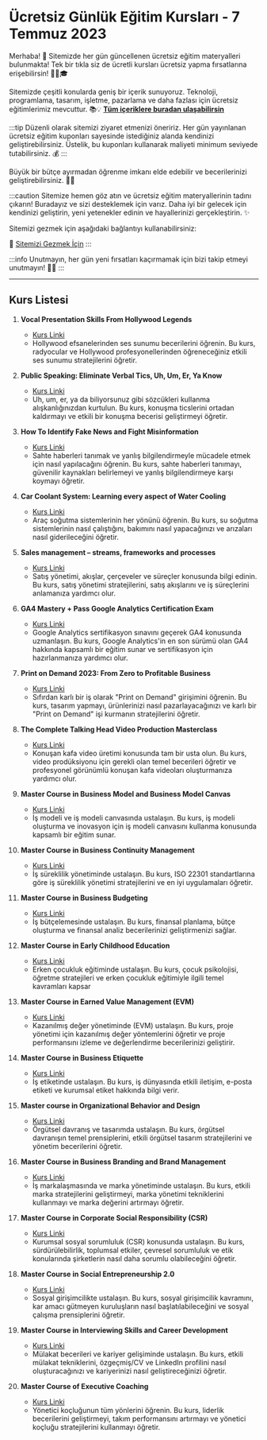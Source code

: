 # Ücretsiz Günlük Eğitim Kursları - 7 Temmuz 2023

Merhaba! 🌟 Sitemizde her gün güncellenen ücretsiz eğitim materyalleri bulunmakta! Tek bir tıkla siz de ücretli kursları ücretsiz yapma fırsatlarına erişebilirsin! 👨‍💻🎓

Sitemizde çeşitli konularda geniş bir içerik sunuyoruz. Teknoloji, programlama, tasarım, işletme, pazarlama ve daha fazlası için ücretsiz eğitimlerimiz mevcuttur. 📚💡 **[Tüm içeriklere buradan ulaşabilirsin](https://web3ogren.com/docs/category/bilgisayar-bilimleri)**

:::tip
Düzenli olarak sitemizi ziyaret etmenizi öneririz. Her gün yayınlanan ücretsiz eğitim kuponları sayesinde istediğiniz alanda kendinizi geliştirebilirsiniz. Üstelik, bu kuponları kullanarak maliyeti minimum seviyede tutabilirsiniz. 💰
:::

Büyük bir bütçe ayırmadan öğrenme imkanı elde edebilir ve becerilerinizi geliştirebilirsiniz. 🚀🌈

:::caution
Sitemize hemen göz atın ve ücretsiz eğitim materyallerinin tadını çıkarın! Buradayız ve sizi desteklemek için varız. Daha iyi bir gelecek için kendinizi geliştirin, yeni yetenekler edinin ve hayallerinizi gerçekleştirin. ✨

Sitemizi gezmek için aşağıdaki bağlantıyı kullanabilirsiniz:

🔗 [Sitemizi Gezmek İçin](https://web3ogren.com)
:::

:::info
Unutmayın, her gün yeni fırsatları kaçırmamak için bizi takip etmeyi unutmayın! 📅🔔
:::

--- 

## Kurs Listesi

1. **Vocal Presentation Skills From Hollywood Legends**
   - [Kurs Linki](https://www.udemy.com/course/vocal-presentation-skills-from-broadcasters-hollywood-legends/?couponCode=VPSFHLEXPJUL112023)
   - Hollywood efsanelerinden ses sunumu becerilerini öğrenin. Bu kurs, radyocular ve Hollywood profesyonellerinden öğreneceğiniz etkili ses sunumu stratejilerini öğretir.

2. **Public Speaking: Eliminate Verbal Tics, Uh, Um, Er, Ya Know**
   - [Kurs Linki](https://www.udemy.com/course/speech-therapy-eliminate-verbal-tics-uh-um-er-ya-know/?couponCode=861B79F2A1C232F40176)
   - Uh, um, er, ya da biliyorsunuz gibi sözcükleri kullanma alışkanlığınızdan kurtulun. Bu kurs, konuşma ticslerini ortadan kaldırmayı ve etkili bir konuşma becerisi geliştirmeyi öğretir.

3. **How To Identify Fake News and Fight Misinformation**
   - [Kurs Linki](https://www.udemy.com/course/how-to-identify-fake-news-and-fight-misinformation/?couponCode=JULY2023)
   - Sahte haberleri tanımak ve yanlış bilgilendirmeyle mücadele etmek için nasıl yapılacağını öğrenin. Bu kurs, sahte haberleri tanımayı, güvenilir kaynakları belirlemeyi ve yanlış bilgilendirmeye karşı koymayı öğretir.

4. **Car Coolant System: Learning every aspect of Water Cooling**
   - [Kurs Linki](https://www.udemy.com/course/car-coolant-system-learning-every-aspect-of-water-cooling/?couponCode=CAR_REPAIR_2023)
   - Araç soğutma sistemlerinin her yönünü öğrenin. Bu kurs, su soğutma sistemlerinin nasıl çalıştığını, bakımını nasıl yapacağınızı ve arızaları nasıl giderileceğini öğretir.

5. **Sales management – streams, frameworks and processes**
   - [Kurs Linki](https://www.udemy.com/course/sales-management-streams-frameworks-and-processes/?couponCode=07B7F57D4557CEC16397)
   - Satış yönetimi, akışlar, çerçeveler ve süreçler konusunda bilgi edinin. Bu kurs, satış yönetimi stratejilerini, satış akışlarını ve iş süreçlerini anlamanıza yardımcı olur.

6. **GA4 Mastery + Pass Google Analytics Certification Exam**
   - [Kurs Linki](https://www.udemy.com/course/google-analytics-certification-coursenvy/?couponCode=0FEEA424C5E35AAA1F91)
   - Google Analytics sertifikasyon sınavını geçerek GA4 konusunda uzmanlaşın. Bu kurs, Google Analytics'in en son sürümü olan GA4 hakkında kapsamlı bir eğitim sunar ve sertifikasyon için hazırlanmanıza yardımcı olur.

7. **Print on Demand 2023: From Zero to Profitable Business**
   - [Kurs Linki](https://www.udemy.com/course/print-on-demand-course/?couponCode=SUBHANALLAH0723)
   - Sıfırdan karlı bir iş olarak "Print on Demand" girişimini öğrenin. Bu kurs, tasarım yapmayı, ürünlerinizi nasıl pazarlayacağınızı ve karlı bir "Print on Demand" işi kurmanın stratejilerini öğretir.

8. **The Complete Talking Head Video Production Masterclass**
   - [Kurs Linki](https://www.udemy.com/course/the-complete-talking-head-video-production-masterclass/?couponCode=8FD58BDBE16038C31FF1)
   - Konuşan kafa video üretimi konusunda tam bir usta olun. Bu kurs, video prodüksiyonu için gerekli olan temel becerileri öğretir ve profesyonel görünümlü konuşan kafa videoları oluşturmanıza yardımcı olur.

9. **Master Course in Business Model and Business Model Canvas**
   - [Kurs Linki](https://www.udemy.com/course/business-model-business-model-canvas-business-growth-innovation/?couponCode=6E407BF6E4C540C92FC2)
   - İş modeli ve iş modeli canvasında ustalaşın. Bu kurs, iş modeli oluşturma ve inovasyon için iş modeli canvasını kullanma konusunda kapsamlı bir eğitim sunar.

10. **Master Course in Business Continuity Management**
    - [Kurs Linki](https://www.udemy.com/course/business-continuity-management-iso-22301-bcms-bcp/?couponCode=A1E6185B6EF6B8357DCC)
    - İş süreklilik yönetiminde ustalaşın. Bu kurs, ISO 22301 standartlarına göre iş süreklilik yönetimi stratejilerini ve en iyi uygulamaları öğretir.

11. **Master Course in Business Budgeting**
    - [Kurs Linki](https://www.udemy.com/course/business-budgeting-financial-planning-financial-analysis/?couponCode=ECC59A0730277A610F40)
    - İş bütçelemesinde ustalaşın. Bu kurs, finansal planlama, bütçe oluşturma ve finansal analiz becerilerinizi geliştirmenizi sağlar.

12. **Master Course in Early Childhood Education**
    - [Kurs Linki](https://www.udemy.com/course/early-childhood-education-teacher-training-child-psychology/?couponCode=C6C27601B8ECFC2EA7AC)
    - Erken çocukluk eğitiminde ustalaşın. Bu kurs, çocuk psikolojisi, öğretme stratejileri ve erken çocukluk eğitimiyle ilgili temel kavramları kapsar

13. **Master Course in Earned Value Management (EVM)**
    - [Kurs Linki](https://www.udemy.com/course/earned-value-management-evm-project-management-pmp/?couponCode=E5127E0B740748DBC099)
    - Kazanılmış değer yönetiminde (EVM) ustalaşın. Bu kurs, proje yönetimi için kazanılmış değer yöntemlerini öğretir ve proje performansını izleme ve değerlendirme becerilerinizi geliştirir.

14. **Master Course in Business Etiquette**
    - [Kurs Linki](https://www.udemy.com/course/business-etiquette-email-etiquette-corporate-etiquette/?couponCode=59A06F266E73969FE1E9)
    - İş etiketinde ustalaşın. Bu kurs, iş dünyasında etkili iletişim, e-posta etiketi ve kurumsal etiket hakkında bilgi verir.

15. **Master course in Organizational Behavior and Design**
    - [Kurs Linki](https://www.udemy.com/course/organizational-behavior-organizational-design/?couponCode=ACED2EDDCB5FA227AC42)
    - Örgütsel davranış ve tasarımda ustalaşın. Bu kurs, örgütsel davranışın temel prensiplerini, etkili örgütsel tasarım stratejilerini ve yönetim becerilerini öğretir.

16. **Master Course in Business Branding and Brand Management**
    - [Kurs Linki](https://www.udemy.com/course/business-branding-brand-management/?couponCode=454F6006EA4959CE7C45)
    - İş markalaşmasında ve marka yönetiminde ustalaşın. Bu kurs, etkili marka stratejilerini geliştirmeyi, marka yönetimi tekniklerini kullanmayı ve marka değerini artırmayı öğretir.

17. **Master Course in Corporate Social Responsibility (CSR)**
    - [Kurs Linki](https://www.udemy.com/course/corporate-social-responsibility-csr-environmental-sustainability/?couponCode=E7BA7EF5E2D77892FF01)
    - Kurumsal sosyal sorumluluk (CSR) konusunda ustalaşın. Bu kurs, sürdürülebilirlik, toplumsal etkiler, çevresel sorumluluk ve etik konularında şirketlerin nasıl daha sorumlu olabileceğini öğretir.

18. **Master Course in Social Entrepreneurship 2.0**
    - [Kurs Linki](https://www.udemy.com/course/social-entrepreneurship-nonprofit-startup-social-work/?couponCode=5544826F5F5B3803CC5F)
    - Sosyal girişimcilikte ustalaşın. Bu kurs, sosyal girişimcilik kavramını, kar amacı gütmeyen kuruluşların nasıl başlatılabileceğini ve sosyal çalışma prensiplerini öğretir.

19. **Master Course in Interviewing Skills and Career Development**
    - [Kurs Linki](https://www.udemy.com/course/interviewing-skills-career-development-resume-cv-writing-linkedin/?couponCode=CE6C2E2EF0DB8B7AC122)
    - Mülakat becerileri ve kariyer gelişiminde ustalaşın. Bu kurs, etkili mülakat tekniklerini, özgeçmiş/CV ve LinkedIn profilini nasıl oluşturacağınızı ve kariyerinizi nasıl geliştireceğinizi öğretir.

20. **Master Course of Executive Coaching**
    - [Kurs Linki](https://www.udemy.com/course/executive-coaching-leadership/?couponCode=9C72D0E19CB8B730B3BF)
    - Yönetici koçluğunun tüm yönlerini öğrenin. Bu kurs, liderlik becerilerini geliştirmeyi, takım performansını artırmayı ve yönetici koçluğu stratejilerini kullanmayı öğretir.

